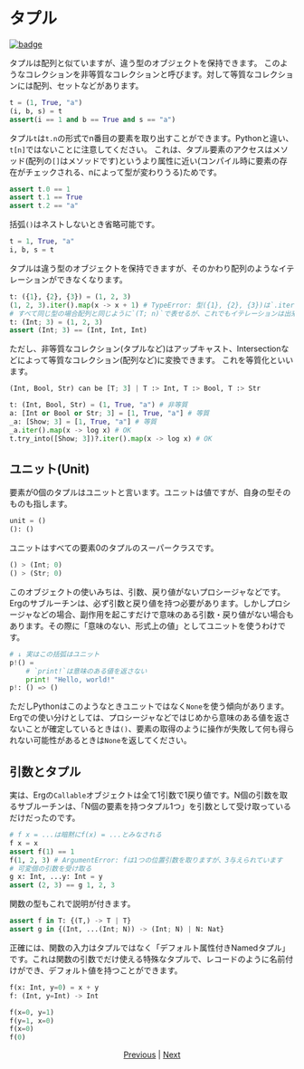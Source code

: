 # タプル

[![badge](https://img.shields.io/endpoint.svg?url=https%3A%2F%2Fgezf7g7pd5.execute-api.ap-northeast-1.amazonaws.com%2Fdefault%2Fsource_up_to_date%3Fowner%3Derg-lang%26repos%3Derg%26ref%3Dmain%26path%3Ddoc/EN/syntax/11_tuple.md%26commit_hash%3D51de3c9d5a9074241f55c043b9951b384836b258)](https://gezf7g7pd5.execute-api.ap-northeast-1.amazonaws.com/default/source_up_to_date?owner=erg-lang&repos=erg&ref=main&path=doc/EN/syntax/11_tuple.md&commit_hash=51de3c9d5a9074241f55c043b9951b384836b258)

タプルは配列と似ていますが、違う型のオブジェクトを保持できます。
このようなコレクションを非等質なコレクションと呼びます。対して等質なコレクションには配列、セットなどがあります。

```python
t = (1, True, "a")
(i, b, s) = t
assert(i == 1 and b == True and s == "a")
```

タプル`t`は`t.n`の形式でn番目の要素を取り出すことができます。Pythonと違い、`t[n]`ではないことに注意してください。
これは、タプル要素のアクセスはメソッド(配列の`[]`はメソッドです)というより属性に近い(コンパイル時に要素の存在がチェックされる、nによって型が変わりうる)ためです。

```python
assert t.0 == 1
assert t.1 == True
assert t.2 == "a"
```

括弧`()`はネストしないとき省略可能です。

```python
t = 1, True, "a"
i, b, s = t
```

タプルは違う型のオブジェクトを保持できますが、そのかわり配列のようなイテレーションができなくなります。

```python
t: ({1}, {2}, {3}) = (1, 2, 3)
(1, 2, 3).iter().map(x -> x + 1) # TypeError: 型({1}, {2}, {3})は`.iter()を持っていません`
# すべて同じ型の場合配列と同じように`(T; n)`で表せるが、これでもイテレーションは出来ない
t: (Int; 3) = (1, 2, 3)
assert (Int; 3) == (Int, Int, Int)
```

ただし、非等質なコレクション(タプルなど)はアップキャスト、Intersectionなどによって等質なコレクション(配列など)に変換できます。
これを等質化といいます。

```python
(Int, Bool, Str) can be [T; 3] | T :> Int, T :> Bool, T :> Str
```

```python
t: (Int, Bool, Str) = (1, True, "a") # 非等質
a: [Int or Bool or Str; 3] = [1, True, "a"] # 等質
_a: [Show; 3] = [1, True, "a"] # 等質
_a.iter().map(x -> log x) # OK
t.try_into([Show; 3])?.iter().map(x -> log x) # OK
```

## ユニット(Unit)

要素が0個のタプルはユニットと言います。ユニットは値ですが、自身の型そのものも指します。

```python
unit = ()
(): ()
```

ユニットはすべての要素0のタプルのスーパークラスです。

```python
() > (Int; 0)
() > (Str; 0)
```

このオブジェクトの使いみちは、引数、戻り値がないプロシージャなどです。Ergのサブルーチンは、必ず引数と戻り値を持つ必要があります。しかしプロシージャなどの場合、副作用を起こすだけで意味のある引数・戻り値がない場合もあります。その際に「意味のない、形式上の値」としてユニットを使うわけです。

```python
# ↓ 実はこの括弧はユニット
p!() =
    # `print!`は意味のある値を返さない
    print! "Hello, world!"
p!: () => ()
```

ただしPythonはこのようなときユニットではなく`None`を使う傾向があります。
Ergでの使い分けとしては、プロシージャなどではじめから意味のある値を返さないことが確定しているときは`()`、要素の取得のように操作が失敗して何も得られない可能性があるときは`None`を返してください。

## 引数とタプル

実は、Ergの`Callable`オブジェクトは全て1引数で1戻り値です。N個の引数を取るサブルーチンは、「N個の要素を持つタプル1つ」を引数として受け取っているだけだったのです。

```python
# f x = ...は暗黙にf(x) = ...とみなされる
f x = x
assert f(1) == 1
f(1, 2, 3) # ArgumentError: fは1つの位置引数を取りますが、3与えられています
# 可変個の引数を受け取る
g x: Int, ...y: Int = y
assert (2, 3) == g 1, 2, 3
```

関数の型もこれで説明が付きます。

```python
assert f in T: {(T,) -> T | T}
assert g in {(Int, ...(Int; N)) -> (Int; N) | N: Nat}
```

正確には、関数の入力はタプルではなく「デフォルト属性付きNamedタプル」です。これは関数の引数でだけ使える特殊なタプルで、レコードのように名前付けができ、デフォルト値を持つことができます。

```python
f(x: Int, y=0) = x + y
f: (Int, y=Int) -> Int

f(x=0, y=1)
f(y=1, x=0)
f(x=0)
f(0)
```

<p align='center'>
    <a href='./10_array.md'>Previous</a> | <a href='./12_dict.md'>Next</a>
</p>
